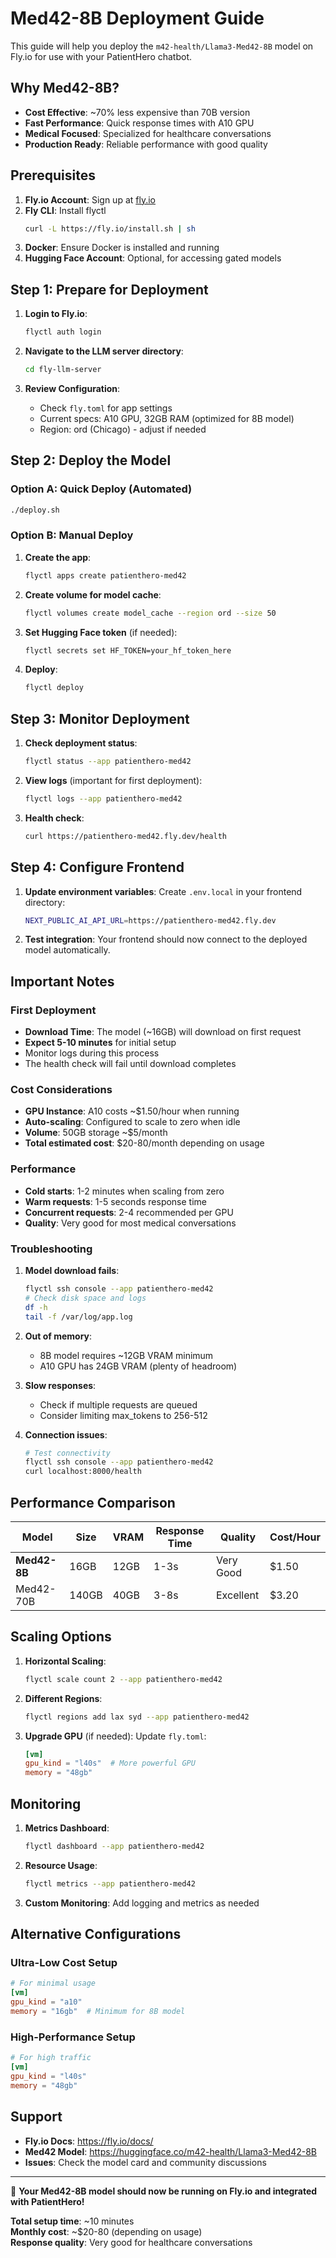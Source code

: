 # Med42-8B Deployment Guide

This guide will help you deploy the `m42-health/Llama3-Med42-8B` model on Fly.io for use with your PatientHero chatbot.

## Why Med42-8B?

- **Cost Effective**: ~70% less expensive than 70B version
- **Fast Performance**: Quick response times with A10 GPU
- **Medical Focused**: Specialized for healthcare conversations
- **Production Ready**: Reliable performance with good quality

## Prerequisites

1. **Fly.io Account**: Sign up at [fly.io](https://fly.io)
2. **Fly CLI**: Install flyctl
   ```bash
   curl -L https://fly.io/install.sh | sh
   ```
3. **Docker**: Ensure Docker is installed and running
4. **Hugging Face Account**: Optional, for accessing gated models

## Step 1: Prepare for Deployment

1. **Login to Fly.io**:
   ```bash
   flyctl auth login
   ```

2. **Navigate to the LLM server directory**:
   ```bash
   cd fly-llm-server
   ```

3. **Review Configuration**:
   - Check `fly.toml` for app settings
   - Current specs: A10 GPU, 32GB RAM (optimized for 8B model)
   - Region: ord (Chicago) - adjust if needed

## Step 2: Deploy the Model

### Option A: Quick Deploy (Automated)
```bash
./deploy.sh
```

### Option B: Manual Deploy
1. **Create the app**:
   ```bash
   flyctl apps create patienthero-med42
   ```

2. **Create volume for model cache**:
   ```bash
   flyctl volumes create model_cache --region ord --size 50
   ```

3. **Set Hugging Face token** (if needed):
   ```bash
   flyctl secrets set HF_TOKEN=your_hf_token_here
   ```

4. **Deploy**:
   ```bash
   flyctl deploy
   ```

## Step 3: Monitor Deployment

1. **Check deployment status**:
   ```bash
   flyctl status --app patienthero-med42
   ```

2. **View logs** (important for first deployment):
   ```bash
   flyctl logs --app patienthero-med42
   ```

3. **Health check**:
   ```bash
   curl https://patienthero-med42.fly.dev/health
   ```

## Step 4: Configure Frontend

1. **Update environment variables**:
   Create `.env.local` in your frontend directory:
   ```bash
   NEXT_PUBLIC_AI_API_URL=https://patienthero-med42.fly.dev
   ```

2. **Test integration**:
   Your frontend should now connect to the deployed model automatically.

## Important Notes

### First Deployment
- **Download Time**: The model (~16GB) will download on first request
- **Expect 5-10 minutes** for initial setup
- Monitor logs during this process
- The health check will fail until download completes

### Cost Considerations
- **GPU Instance**: A10 costs ~$1.50/hour when running
- **Auto-scaling**: Configured to scale to zero when idle
- **Volume**: 50GB storage ~$5/month
- **Total estimated cost**: $20-80/month depending on usage

### Performance
- **Cold starts**: 1-2 minutes when scaling from zero
- **Warm requests**: 1-5 seconds response time
- **Concurrent requests**: 2-4 recommended per GPU
- **Quality**: Very good for most medical conversations

### Troubleshooting

1. **Model download fails**:
   ```bash
   flyctl ssh console --app patienthero-med42
   # Check disk space and logs
   df -h
   tail -f /var/log/app.log
   ```

2. **Out of memory**:
   - 8B model requires ~12GB VRAM minimum
   - A10 GPU has 24GB VRAM (plenty of headroom)

3. **Slow responses**:
   - Check if multiple requests are queued
   - Consider limiting max_tokens to 256-512

4. **Connection issues**:
   ```bash
   # Test connectivity
   flyctl ssh console --app patienthero-med42
   curl localhost:8000/health
   ```

## Performance Comparison

| Model | Size | VRAM | Response Time | Quality | Cost/Hour |
|-------|------|------|---------------|---------|-----------|
| **Med42-8B** | 16GB | 12GB | 1-3s | Very Good | $1.50 |
| Med42-70B | 140GB | 40GB | 3-8s | Excellent | $3.20 |

## Scaling Options

1. **Horizontal Scaling**:
   ```bash
   flyctl scale count 2 --app patienthero-med42
   ```

2. **Different Regions**:
   ```bash
   flyctl regions add lax syd --app patienthero-med42
   ```

3. **Upgrade GPU** (if needed):
   Update `fly.toml`:
   ```toml
   [vm]
   gpu_kind = "l40s"  # More powerful GPU
   memory = "48gb"
   ```

## Monitoring

1. **Metrics Dashboard**:
   ```bash
   flyctl dashboard --app patienthero-med42
   ```

2. **Resource Usage**:
   ```bash
   flyctl metrics --app patienthero-med42
   ```

3. **Custom Monitoring**: Add logging and metrics as needed

## Alternative Configurations

### Ultra-Low Cost Setup
```toml
# For minimal usage
[vm]
gpu_kind = "a10"
memory = "16gb"  # Minimum for 8B model
```

### High-Performance Setup
```toml
# For high traffic
[vm]
gpu_kind = "l40s"
memory = "48gb"
```

## Support

- **Fly.io Docs**: https://fly.io/docs/
- **Med42 Model**: https://huggingface.co/m42-health/Llama3-Med42-8B
- **Issues**: Check the model card and community discussions

---

🚀 **Your Med42-8B model should now be running on Fly.io and integrated with PatientHero!**

**Total setup time**: ~10 minutes  
**Monthly cost**: ~$20-80 (depending on usage)  
**Response quality**: Very good for healthcare conversations

